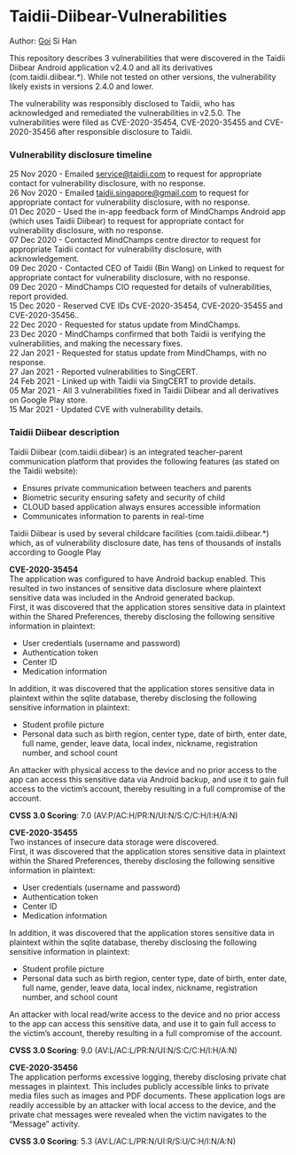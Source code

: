# Taidii-Diibear-Vulnerabilities
Author: <ins>Goi</ins> Si Han

This repository describes 3 vulnerabilities that were discovered in the Taidii Diibear Android application v2.4.0 and all its derivatives (com.taidii.diibear.\*). While not tested on other versions, the vulnerability likely exists in versions 2.4.0 and lower.

The vulnerability was responsibly disclosed to Taidii, who has acknowledged and remediated the vulnerabilities in v2.5.0. The vulnerabilities were filed as CVE-2020-35454, CVE-2020-35455 and CVE-2020-35456 after responsible disclosure to Taidii.

### Vulnerability disclosure timeline
25 Nov 2020 - Emailed service@taidii.com to request for appropriate contact for vulnerability disclosure, with no response.  
26 Nov 2020 - Emailed taidii.singapore@gmail.com to request for appropriate contact for vulnerability disclosure, with no response.  
01 Dec 2020 - Used the in-app feedback form of MindChamps Android app (which uses Taidii Diibear) to request for appropriate contact for vulnerability disclosure, with no response.  
07 Dec 2020 - Contacted MindChamps centre director to request for appropriate Taidii contact for vulnerability disclosure, with acknowledgement.  
09 Dec 2020 - Contacted CEO of Taidii (Bin Wang) on Linked to request for appropriate contact for vulnerability disclosure, with no response.  
09 Dec 2020 - MindChamps CIO requested for details of vulnerabilities, report provided.  
15 Dec 2020 - Reserved CVE IDs CVE-2020-35454, CVE-2020-35455 and CVE-2020-35456..  
22 Dec 2020 - Requested for status update from MindChamps.  
23 Dec 2020 - MindChamps confirmed that both Taidii is verifying the vulnerabilities, and making the necessary fixes.  
22 Jan 2021 - Requested for status update from MindChamps, with no response.  
27 Jan 2021 - Reported vulnerabilities to SingCERT.  
24 Feb 2021 - Linked up with Taidii via SingCERT to provide details.  
05 Mar 2021 - All 3 vulnerabilities fixed in Taidii Diibear and all derivatives on Google Play store.  
15 Mar  2021 - Updated CVE with vulnerability details.  

### Taidii Diibear description
Taidii Diibear (com.taidii.diibear) is an integrated teacher-parent communication platform that provides the following features (as stated on the Taidii website):  
- Ensures private communication between teachers and parents  
- Biometric security ensuring safety and security of child  
- CLOUD based application always ensures accessible information  
- Communicates information to parents in real-time  

Taidii Diibear is used by several childcare facilities (com.taidii.diibear.\*) which, as of vulnerability disclosure date, has tens of thousands of installs according to Google Play  

**CVE-2020-35454**  
The application was configured to have Android backup enabled. This resulted in two instances of sensitive data disclosure where plaintext sensitive data was included in the Android generated backup.  
First, it was discovered that the application stores sensitive data in plaintext within the Shared Preferences, thereby disclosing the following sensitive information in plaintext:  
- User credentials (username and password)
- Authentication token
- Center ID
- Medication information  

In addition, it was discovered that the application stores sensitive data in plaintext within the sqlite database, thereby disclosing the following sensitive information in plaintext:  
- Student profile picture
- Personal data such as birth region, center type, date of birth, enter date, full name, gender, leave data, local index, nickname, registration number, and school count  

An attacker with physical access to the device and no prior access to the app can access this sensitive data via Android backup, and use it to gain full access to the victim’s account, thereby resulting in a full compromise of the account.  

**CVSS 3.0 Scoring**: 7.0 (AV:P/AC:H/PR:N/UI:N/S:C/C:H/I:H/A:N)

**CVE-2020-35455**  
Two instances of insecure data storage were discovered.  
First, it was discovered that the application stores sensitive data in plaintext within the Shared Preferences, thereby disclosing the following sensitive information in plaintext:  
- User credentials (username and password)  
- Authentication token  
- Center ID  
- Medication information  

In addition, it was discovered that the application stores sensitive data in plaintext within the sqlite database, thereby disclosing the following sensitive information in plaintext:  
- Student profile picture  
- Personal data such as birth region, center type, date of birth, enter date, full name, gender, leave data, local index, nickname, registration number, and school count  

An attacker with local read/write access to the device and no prior access to the app can access this sensitive data, and use it to gain full access to the victim’s account, thereby resulting in a full compromise of the account.  

**CVSS 3.0 Scoring**: 9.0 (AV:L/AC:L/PR:N/UI:N/S:C/C:H/I:H/A:N)

**CVE-2020-35456**  
The application performs excessive logging, thereby disclosing private chat messages in plaintext. This includes publicly accessible links to private media files such as images and PDF documents.
These application logs are readily accessible by an attacker with local access to the device, and the private chat messages were revealed when the victim navigates to the “Message” activity.

**CVSS 3.0 Scoring**: 5.3 (AV:L/AC:L/PR:N/UI:R/S:U/C:H/I:N/A:N)
